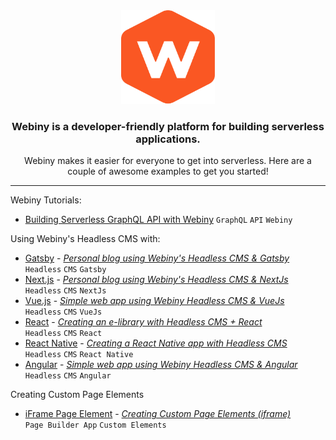 <div align="center">
    <img src="./webiny-readme-resources/webiny.png" width="150" height="150" />
    <h3>Webiny is a developer-friendly platform for building serverless applications.</h3>
    <p>Webiny makes it easier for everyone to get into serverless. Here are a couple of awesome examples to get you started!</p>
</div>

***

Webiny Tutorials:
- [Building Serverless GraphQL API with Webiny](http://docs.webiny.com/docs/tutorials/build-your-serverless-graphql-api-webiny)
   `GraphQL` `API` `Webiny`

Using Webiny's Headless CMS with:
- [Gatsby](https://github.com/webiny/webiny-examples/blob/master/headlesscms-gatsby) - [*Personal blog using Webiny's Headless CMS & Gatsby*](https://docs.webiny.com/docs/guides/headless-gatsby-tutorial)\
   `Headless` `CMS` `Gatsby`
- [Next.js](https://github.com/webiny/webiny-examples/blob/master/headlesscms-nextjs) - [*Personal blog using Webiny's Headless CMS & NextJs*](https://docs.webiny.com/docs/guides/headless-nextjs-tutorial)\
   `Headless` `CMS` `NextJs`
- [Vue.js](https://github.com/webiny/webiny-examples/blob/master/headlesscms-vuejs) - [*Simple web app using Webiny Headless CMS & VueJs*](https://docs.webiny.com/docs/guides/headless-vuejs-tutorial)\
   `Headless` `CMS` `VueJs`
- [React](https://github.com/webiny/webiny-examples/blob/master/headlesscms-react) - [*Creating an e-library with Headless CMS + React*](https://docs.webiny.com/docs/guides/headless-react-tutorial)\
   `Headless` `CMS` `React`
- [React Native](https://github.com/webiny/webiny-examples/blob/master/headlesscms-react-native) - [*Creating a React Native app with Headless CMS*](https://docs.webiny.com/docs/guides/headless-react-native-tutorial)\
   `Headless` `CMS` `React Native`
- [Angular](https://github.com/webiny/webiny-examples/blob/master/headlesscms-angular) - [*Simple web app using Webiny Headless CMS & Angular*](https://docs.webiny.com/docs/guides/headless-angular-tutorial)\
   `Headless` `CMS` `Angular`

Creating Custom Page Elements
- [iFrame Page Element](https://github.com/webiny/webiny-examples/blob/master/iframe-page-element) - [*Creating Custom Page Elements (iframe)*](https://docs.webiny.com/docs/guides/creating-iframe-element-plugin)\
   `Page Builder App` `Custom Elements`
